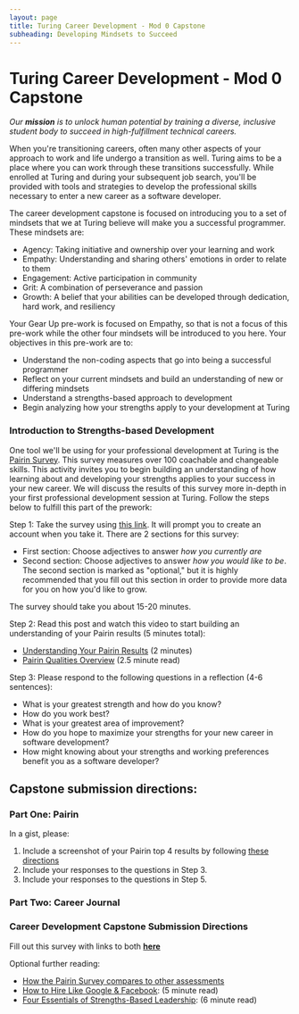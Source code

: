 ```yaml
---
layout: page
title: Turing Career Development - Mod 0 Capstone
subheading: Developing Mindsets to Succeed
---
```


# Turing Career Development - Mod 0 Capstone

_Our **mission** is to unlock human potential by training a diverse, inclusive student body to succeed in high-fulfillment technical careers._

When you're transitioning careers, often many other aspects of your approach to work and life undergo a transition as well. Turing aims to be a place where you can work through these transitions successfully. While enrolled at Turing and during your subsequent job search, you'll be provided with tools and strategies to develop the professional skills necessary to enter a new career as a software developer.

The career development capstone is focused on introducing you to a set of mindsets that we at Turing believe will make you a successful programmer. These mindsets are:

* Agency: Taking initiative and ownership over your learning and work
* Empathy: Understanding and sharing others' emotions in order to relate to them
* Engagement: Active participation in community
* Grit: A combination of perseverance and passion
* Growth: A belief that your abilities can be developed through dedication, hard work, and resiliency

Your Gear Up pre-work is focused on Empathy, so that is not a focus of this pre-work while the other four mindsets will be introduced to you here. Your objectives in this pre-work are to:

* Understand the non-coding aspects that go into being a successful programmer
* Reflect on your current mindsets and build an understanding of new or differing mindsets
* Understand a strengths-based approach to development
* Begin analyzing how your strengths apply to your development at Turing

### Introduction to Strengths-based Development
One tool we'll be using for your professional development at Turing is the [Pairin Survey](https://www.pairin.com/). This survey measures over 100 coachable and changeable skills. This activity invites you to begin building an understanding of how learning about and developing your strengths applies to your success in your new career. We will discuss the results of this survey more in-depth in your first professional development session at Turing. Follow the steps below to fulfill this part of the prework:

Step 1: Take the survey using [this link](https://survey.pairin.com/signup/15960/student). It will prompt you to create an account when you take it. There are 2 sections for this survey:
   * First section: Choose adjectives to answer _how you currently are_
   * Second section: Choose adjectives to answer _how you would like to be_. The second section is marked as "optional," but it is highly recommended that you fill out this section in order to provide more data for you on how you'd like to grow.

  The survey should take you about 15-20 minutes.

Step 2: Read this post and watch this video to start building an understanding of your Pairin results (5 minutes total):

   * [Understanding Your Pairin Results](https://www.youtube.com/watch?v=VXe3i_KjaSI) (2 minutes)
   * [Pairin Qualities Overview](/files/Pairin%20Top%20Qualities%20Overview.pdf) (2.5 minute read)

Step 3: Please respond to the following questions in a reflection (4-6 sentences):
   * What is your greatest strength and how do you know?
   * How do you work best?
   * What is your greatest area of improvement?
   * How do you hope to maximize your strengths for your new career in software development?
   * How might knowing about your strengths and working preferences benefit you as a software developer?

## **Capstone submission directions:**
### Part One: Pairin
In a gist, please:
1. Include a screenshot of your Pairin top 4 results by following [these directions](https://gist.github.com/kannankumar/4c613cac6d9db896062a16e1cc57d3e5)
2. Include your responses to the questions in Step 3.
3. Include your responses to the questions in Step 5.

### Part Two: Career Journal

### Career Development Capstone Submission Directions
Fill out this survey with links to both  **[here](https://sites.google.com/casimircreative.com/enrollment/mod-0-capstone-fka-pre-work?authuser=0)**

Optional further reading:
   * [How the Pairin Survey compares to other assessments](/files/Survey%20Comparisons.pdf)
   * [How to Hire Like Google & Facebook](https://www.forbes.com/sites/ashoka/2014/04/15/how-to-hire-like-google-and-facebook-evaluating-candidates-beyond-their-technical-ability/#64c08fc513bf): (5 minute read)
   * [Four Essentials of Strengths-Based Leadership](http://www.forbes.com/sites/ekaterinawalter/2013/08/27/four-essentials-of-strength-based-leadership/#76b62a91fa21): (6 minute read)
